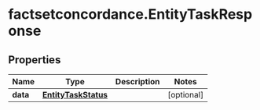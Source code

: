 # factsetconcordance.EntityTaskResponse

## Properties

Name | Type | Description | Notes
------------ | ------------- | ------------- | -------------
**data** | [**EntityTaskStatus**](EntityTaskStatus.md) |  | [optional] 


